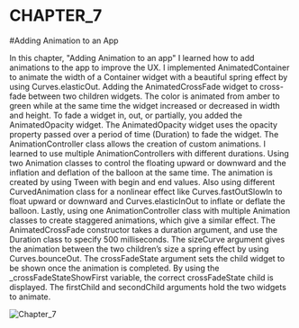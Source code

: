 # CHAPTER_7
#Adding Animation to an App

In this chapter, "Adding Animation to an app" I learned how to add animations to the app to improve the UX. I implemented AnimatedContainer to animate the width of a Container widget with a beautiful spring effect by using Curves.elasticOut. Adding the AnimatedCrossFade widget to cross-fade between two children widgets. The color is animated from amber to green while at the same time the widget increased or decreased in width and height. To fade a widget in, out, or partially, you added the AnimatedOpacity widget. The AnimatedOpacity widget uses the opacity property passed over a period of time (Duration) to fade the widget. The AnimationController class allows the creation of custom animations. I learned to use multiple AnimationControllers with different durations. Using two Animation classes to control the floating upward or downward and the inflation and deflation of the balloon at the same time. The animation is created by using Tween with begin and end values. Also using different CurvedAnimation class for a nonlinear effect like Curves.fastOutSlowIn to float upward or downward and Curves.elasticInOut to inflate or deflate the balloon. Lastly, using one AnimationController class with multiple Animation classes to create staggered animations, which give a similar effect. 
The AnimatedCrossFade constructor takes a duration argument, and use the Duration class to specify 500 milliseconds. The sizeCurve argument gives the animation between the two children’s size a spring effect by using Curves.bounceOut. The crossFadeState argument sets the child widget to be shown once the animation is completed. By using the _crossFadeStateShowFirst variable, the correct crossFadeState child is displayed. The firstChild and secondChild arguments hold the two widgets to animate.

![Chapter_7](https://github.com/user-attachments/assets/5018d348-d8a2-4b4b-a384-6315a197eb4d)
